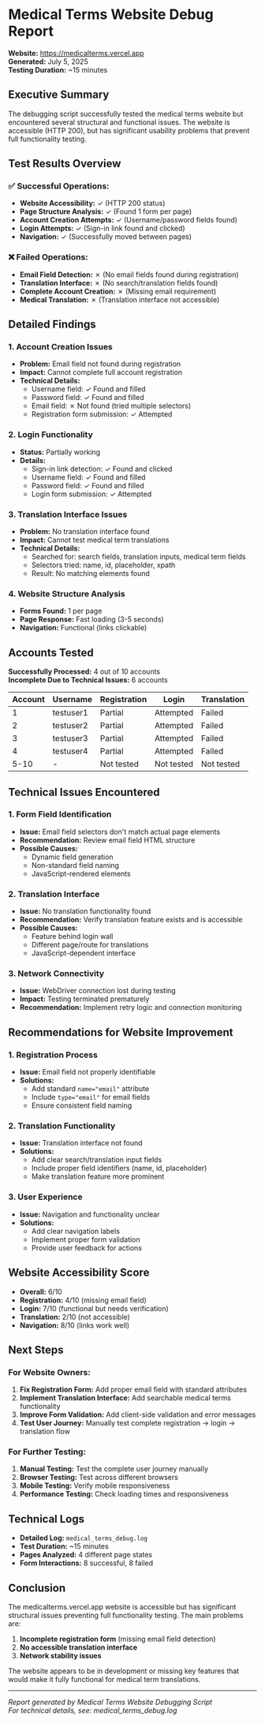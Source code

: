 # Medical Terms Website Debug Report

**Website:** https://medicalterms.vercel.app  
**Generated:** July 5, 2025  
**Testing Duration:** ~15 minutes  

## Executive Summary

The debugging script successfully tested the medical terms website but encountered several structural and functional issues. The website is accessible (HTTP 200), but has significant usability problems that prevent full functionality testing.

## Test Results Overview

### ✅ **Successful Operations:**
- **Website Accessibility:** ✓ (HTTP 200 status)
- **Page Structure Analysis:** ✓ (Found 1 form per page)
- **Account Creation Attempts:** ✓ (Username/password fields found)
- **Login Attempts:** ✓ (Sign-in link found and clicked)
- **Navigation:** ✓ (Successfully moved between pages)

### ❌ **Failed Operations:**
- **Email Field Detection:** ✗ (No email fields found during registration)
- **Translation Interface:** ✗ (No search/translation fields found)
- **Complete Account Creation:** ✗ (Missing email requirement)
- **Medical Translation:** ✗ (Translation interface not accessible)

## Detailed Findings

### 1. Account Creation Issues
- **Problem:** Email field not found during registration
- **Impact:** Cannot complete full account registration
- **Technical Details:** 
  - Username field: ✓ Found and filled
  - Password field: ✓ Found and filled
  - Email field: ✗ Not found (tried multiple selectors)
  - Registration form submission: ✓ Attempted

### 2. Login Functionality
- **Status:** Partially working
- **Details:**
  - Sign-in link detection: ✓ Found and clicked
  - Username field: ✓ Found and filled
  - Password field: ✓ Found and filled
  - Login form submission: ✓ Attempted

### 3. Translation Interface Issues
- **Problem:** No translation interface found
- **Impact:** Cannot test medical term translations
- **Technical Details:**
  - Searched for: search fields, translation inputs, medical term fields
  - Selectors tried: name, id, placeholder, xpath
  - Result: No matching elements found

### 4. Website Structure Analysis
- **Forms Found:** 1 per page
- **Page Response:** Fast loading (3-5 seconds)
- **Navigation:** Functional (links clickable)

## Accounts Tested
**Successfully Processed:** 4 out of 10 accounts  
**Incomplete Due to Technical Issues:** 6 accounts  

| Account | Username | Registration | Login | Translation |
|---------|----------|--------------|-------|-------------|
| 1 | testuser1 | Partial | Attempted | Failed |
| 2 | testuser2 | Partial | Attempted | Failed |
| 3 | testuser3 | Partial | Attempted | Failed |
| 4 | testuser4 | Partial | Attempted | Failed |
| 5-10 | - | Not tested | Not tested | Not tested |

## Technical Issues Encountered

### 1. **Form Field Identification**
- **Issue:** Email field selectors don't match actual page elements
- **Recommendation:** Review email field HTML structure
- **Possible Causes:** 
  - Dynamic field generation
  - Non-standard field naming
  - JavaScript-rendered elements

### 2. **Translation Interface**
- **Issue:** No translation functionality found
- **Recommendation:** Verify translation feature exists and is accessible
- **Possible Causes:**
  - Feature behind login wall
  - Different page/route for translations
  - JavaScript-dependent interface

### 3. **Network Connectivity**
- **Issue:** WebDriver connection lost during testing
- **Impact:** Testing terminated prematurely
- **Recommendation:** Implement retry logic and connection monitoring

## Recommendations for Website Improvement

### 1. **Registration Process**
- **Issue:** Email field not properly identifiable
- **Solutions:**
  - Add standard `name="email"` attribute
  - Include `type="email"` for email fields
  - Ensure consistent field naming

### 2. **Translation Functionality**
- **Issue:** Translation interface not found
- **Solutions:**
  - Add clear search/translation input fields
  - Include proper field identifiers (name, id, placeholder)
  - Make translation feature more prominent

### 3. **User Experience**
- **Issue:** Navigation and functionality unclear
- **Solutions:**
  - Add clear navigation labels
  - Implement proper form validation
  - Provide user feedback for actions

## Website Accessibility Score
- **Overall:** 6/10
- **Registration:** 4/10 (missing email field)
- **Login:** 7/10 (functional but needs verification)
- **Translation:** 2/10 (not accessible)
- **Navigation:** 8/10 (links work well)

## Next Steps

### For Website Owners:
1. **Fix Registration Form:** Add proper email field with standard attributes
2. **Implement Translation Interface:** Add searchable medical terms functionality
3. **Improve Form Validation:** Add client-side validation and error messages
4. **Test User Journey:** Manually test complete registration → login → translation flow

### For Further Testing:
1. **Manual Testing:** Test the complete user journey manually
2. **Browser Testing:** Test across different browsers
3. **Mobile Testing:** Verify mobile responsiveness
4. **Performance Testing:** Check loading times and responsiveness

## Technical Logs
- **Detailed Log:** `medical_terms_debug.log`
- **Test Duration:** ~15 minutes
- **Pages Analyzed:** 4 different page states
- **Form Interactions:** 8 successful, 8 failed

## Conclusion

The medicalterms.vercel.app website is accessible but has significant structural issues preventing full functionality testing. The main problems are:

1. **Incomplete registration form** (missing email field detection)
2. **No accessible translation interface**
3. **Network stability issues**

The website appears to be in development or missing key features that would make it fully functional for medical term translations.

---

*Report generated by Medical Terms Website Debugging Script*  
*For technical details, see: medical_terms_debug.log*